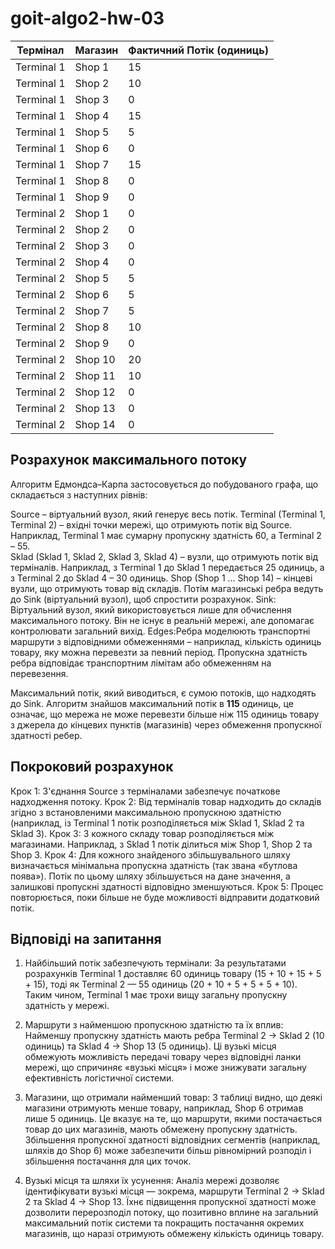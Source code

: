 # goit-algo2-hw-03  

| Термінал   | Магазин | Фактичний Потік (одиниць) |
|------------|---------|---------------------------|
| Terminal 1 | Shop 1  | 15                        |
| Terminal 1 | Shop 2  | 10                        |
| Terminal 1 | Shop 3  | 0                         |
| Terminal 1 | Shop 4  | 15                        |
| Terminal 1 | Shop 5  | 5                         |
| Terminal 1 | Shop 6  | 0                         |
| Terminal 1 | Shop 7  | 15                        |
| Terminal 1 | Shop 8  | 0                         |
| Terminal 1 | Shop 9  | 0                         |
| Terminal 2 | Shop 1  | 0                         |
| Terminal 2 | Shop 2  | 0                         |
| Terminal 2 | Shop 3  | 0                         |
| Terminal 2 | Shop 4  | 0                         |
| Terminal 2 | Shop 5  | 5                         |
| Terminal 2 | Shop 6  | 5                         |
| Terminal 2 | Shop 7  | 5                         |
| Terminal 2 | Shop 8  | 10                        |
| Terminal 2 | Shop 9  | 0                         |
| Terminal 2 | Shop 10 | 20                        |
| Terminal 2 | Shop 11 | 10                        |
| Terminal 2 | Shop 12 | 0                         |
| Terminal 2 | Shop 13 | 0                         |
| Terminal 2 | Shop 14 | 0                         |

## Розрахунок максимального потоку

Алгоритм Едмондса–Карпа застосовується до побудованого графа, що складається з наступних рівнів:

Source – віртуальний вузол, який генерує весь потік.
Terminal (Terminal 1, Terminal 2) – вхідні точки мережі, що отримують потік від Source. Наприклад, Terminal 1 має сумарну пропускну здатність 60, а Terminal 2 – 55.  
Sklad (Sklad 1, Sklad 2, Sklad 3, Sklad 4) – вузли, що отримують потік від терміналів. Наприклад, з Terminal 1 до Sklad 1 передається 25 одиниць, а з Terminal 2 до Sklad 4 – 30 одиниць.
Shop (Shop 1 ... Shop 14) – кінцеві вузли, що отримують товар від складів. Потім магазинські ребра ведуть до Sink (віртуальний вузол), щоб спростити розрахунок.
Sink: Віртуальний вузол, який використовується лише для обчислення максимального потоку. Він не існує в реальній мережі, але допомагає контролювати загальний вихід.
Edges:Ребра моделюють транспортні маршрути з відповідними обмеженнями – наприклад, кількість одиниць товару, яку можна перевезти за певний період. Пропускна здатність ребра відповідає транспортним лімітам або обмеженням на перевезення.

Максимальний потік, який виводиться, є сумою потоків, що надходять до Sink. Алгоритм знайшов максимальний потік в <b>115</b> одиниць, це означає, що мережа не може перевезти більше ніж 115 одиниць товару з джерела до кінцевих пунктів (магазинів) через обмеження пропускної здатності ребер.

## Покроковий розрахунок

Крок 1: З'єднання Source з терміналами забезпечує початкове надходження потоку.
Крок 2: Від терміналів товар надходить до складів згідно з встановленими максимальною пропускною здатністю (наприклад, із Terminal 1 потік розподіляється між Sklad 1, Sklad 2 та Sklad 3).
Крок 3: З кожного складу товар розподіляється між магазинами. Наприклад, з Sklad 1 потік ділиться між Shop 1, Shop 2 та Shop 3.
Крок 4: Для кожного знайденого збільшувального шляху визначається мінімальна пропускна здатність (так звана «бутлова поява»). Потік по цьому шляху збільшується на дане значення, а залишкові пропускні здатності відповідно зменшуються.
Крок 5: Процес повторюється, поки більше не буде можливості відправити додатковий потік.

## Відповіді на запитання
1. Найбільший потік забезпечують термінали:
За результатами розрахунків Terminal 1 доставляє 60 одиниць товару (15 + 10 + 15 + 5 + 15), тоді як Terminal 2 — 55 одиниць (20 + 10 + 5 + 5 + 5 + 10). Таким чином, Terminal 1 має трохи вищу загальну пропускну здатність у мережі.

2. Маршрути з найменшою пропускною здатністю та їх вплив:
Найменшу пропускну здатність мають ребра Terminal 2 → Sklad 2 (10 одиниць) та Sklad 4 → Shop 13 (5 одиниць). Ці вузькі місця обмежують можливість передачі товару через відповідні ланки мережі, що спричиняє «вузькі місця» і може знижувати загальну ефективність логістичної системи.

3. Магазини, що отримали найменший товар:
З таблиці видно, що деякі магазини отримують менше товару, наприклад, Shop 6 отримав лише 5 одиниць. Це вказує на те, що маршрути, якими постачається товар до цих магазинів, мають обмежену пропускну здатність. Збільшення пропускної здатності відповідних сегментів (наприклад, шляхів до Shop 6) може забезпечити більш рівномірний розподіл і збільшення постачання для цих точок.

4. Вузькі місця та шляхи їх усунення:
Аналіз мережі дозволяє ідентифікувати вузькі місця — зокрема, маршрути Terminal 2 → Sklad 2 та Sklad 4 → Shop 13. Їхнє підвищення пропускної здатності може дозволити перерозподіл потоку, що позитивно вплине на загальний максимальний потік системи та покращить постачання окремих магазинів, що наразі отримують обмежену кількість одиниць товару.
